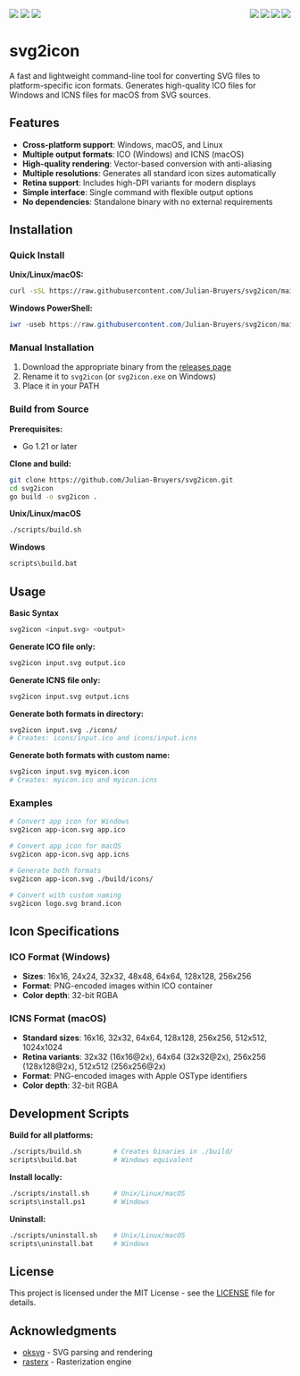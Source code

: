 <!--  README badges  -->
<a href="https://github.com/Julian-Bruyers/svg2icon/releases"><img src="https://img.shields.io/github/v/release/Julian-Bruyers/svg2icon?label=Latest&labelColor=2D3748&color=003087"></a>
<a href="https://github.com/Julian-Bruyers/svg2icon/blob/main/LICENSE"><img src="https://img.shields.io/github/license/Julian-Bruyers/svg2icon?&label=License&logo=opensourceinitiative&logoColor=ffffff&labelColor=2D3748&color=2D3748"></a>
<a href="https://goreportcard.com/report/github.com/Julian-Bruyers/svg2icon"><img src="https://goreportcard.com/badge/github.com/Julian-Bruyers/svg2icon"></a>
<a href="#installation"><img src="https://img.shields.io/badge/Go-00ADD8?logo=go&logoColor=white&labelColor=2D3748&color=2D3748" align="right"></a>
<a href="#platform-support"><img src="https://img.shields.io/badge/Linux-E95420?logo=linux&logoColor=white" align="right"></a>
<a href="#platform-support"><img src="https://custom-icon-badges.demolab.com/badge/Windows-0078D6?logo=windows11&logoColor=white" align="right"></a>
<a href="#platform-support"><img src="https://img.shields.io/badge/macOS-333333?logo=apple&logoColor=F0F0F0" align="right"></a>

# svg2icon
A fast and lightweight command-line tool for converting SVG files to platform-specific icon formats. Generates high-quality ICO files for Windows and ICNS files for macOS from SVG sources.

## Features

- **Cross-platform support**: Windows, macOS, and Linux
- **Multiple output formats**: ICO (Windows) and ICNS (macOS)
- **High-quality rendering**: Vector-based conversion with anti-aliasing
- **Multiple resolutions**: Generates all standard icon sizes automatically
- **Retina support**: Includes high-DPI variants for modern displays
- **Simple interface**: Single command with flexible output options
- **No dependencies**: Standalone binary with no external requirements

## Installation

### Quick Install

**Unix/Linux/macOS:**

```bash
curl -sSL https://raw.githubusercontent.com/Julian-Bruyers/svg2icon/main/scripts/install.sh | bash
```

**Windows PowerShell:**

```powershell
iwr -useb https://raw.githubusercontent.com/Julian-Bruyers/svg2icon/main/scripts/install.ps1 | iex
```

### Manual Installation

1. Download the appropriate binary from the [releases page](https://github.com/Julian-Bruyers/svg2icon/releases)
2. Rename it to `svg2icon` (or `svg2icon.exe` on Windows)
3. Place it in your PATH

### Build from Source

**Prerequisites:**

- Go 1.21 or later

**Clone and build:**

```bash
git clone https://github.com/Julian-Bruyers/svg2icon.git
cd svg2icon
go build -o svg2icon .
```

**Unix/Linux/macOS**
```bash
./scripts/build.sh
```

**Windows**
```bash
scripts\build.bat
```

## Usage

**Basic Syntax**

```bash
svg2icon <input.svg> <output>
```

**Generate ICO file only:**

```bash
svg2icon input.svg output.ico
```

**Generate ICNS file only:**

```bash
svg2icon input.svg output.icns
```

**Generate both formats in directory:**

```bash
svg2icon input.svg ./icons/
# Creates: icons/input.ico and icons/input.icns
```

**Generate both formats with custom name:**

```bash
svg2icon input.svg myicon.icon
# Creates: myicon.ico and myicon.icns
```

### Examples

```bash
# Convert app icon for Windows
svg2icon app-icon.svg app.ico

# Convert app icon for macOS
svg2icon app-icon.svg app.icns

# Generate both formats
svg2icon app-icon.svg ./build/icons/

# Convert with custom naming
svg2icon logo.svg brand.icon
```

## Icon Specifications

### ICO Format (Windows)

- **Sizes**: 16x16, 24x24, 32x32, 48x48, 64x64, 128x128, 256x256
- **Format**: PNG-encoded images within ICO container
- **Color depth**: 32-bit RGBA

### ICNS Format (macOS)

- **Standard sizes**: 16x16, 32x32, 64x64, 128x128, 256x256, 512x512, 1024x1024
- **Retina variants**: 32x32 (16x16@2x), 64x64 (32x32@2x), 256x256 (128x128@2x), 512x512 (256x256@2x)
- **Format**: PNG-encoded images with Apple OSType identifiers
- **Color depth**: 32-bit RGBA

## Development Scripts

**Build for all platforms:**

```bash
./scripts/build.sh        # Creates binaries in ./build/
scripts\build.bat         # Windows equivalent
```

**Install locally:**

```bash
./scripts/install.sh      # Unix/Linux/macOS
scripts\install.ps1       # Windows
```

**Uninstall:**

```bash
./scripts/uninstall.sh    # Unix/Linux/macOS
scripts\uninstall.bat     # Windows
```

## License

This project is licensed under the MIT License - see the [LICENSE](LICENSE) file for details.

## Acknowledgments

- [oksvg](https://github.com/srwiley/oksvg) - SVG parsing and rendering
- [rasterx](https://github.com/srwiley/rasterx) - Rasterization engine
